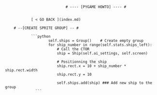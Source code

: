                 
                                # ---- [PYGAME HOWTO] ---- #
                         
                         
                [ < GO BACK ](index.md)
                
        # --[CREATE SPRITE GROUP] -- #
                
                ```python
                        self.ships = Group()    # Create empty group
                        for ship_number in range(self.stats.ships_left):
                            # Call the CTOR
                            ship = Ship(self.ai_settings, self.screen)

                            # Positionning the ship 
                            ship.rect.x = 10 + ship_number * ship.rect.width
                            ship.rect.y = 10

                            self.ships.add(ship) ### Add new ship to the group
                  ``` 
